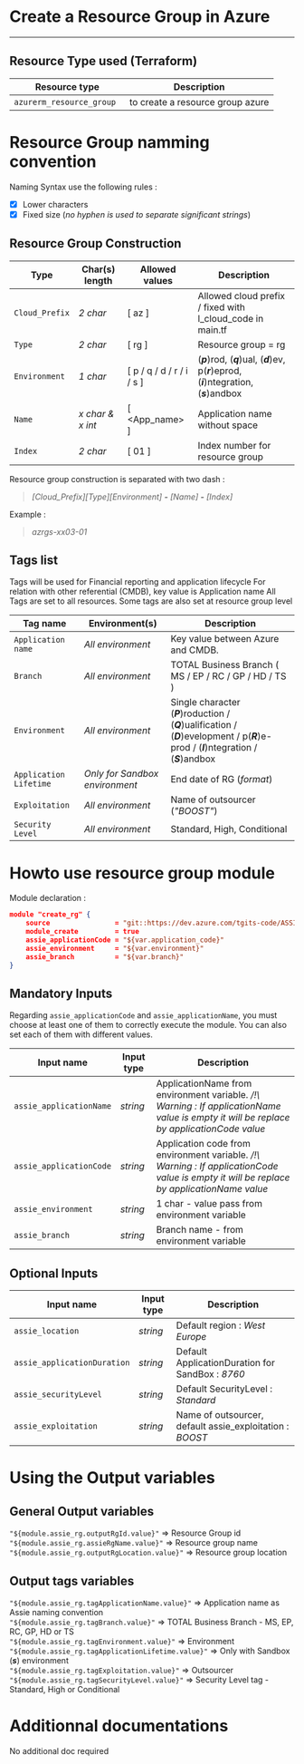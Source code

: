# Create a Resource Group in Azure
---------------------  

## Resource Type used (Terraform)
Resource type   | Description 
----------- | -----------
`azurerm_resource_group ` | to create a resource group azure  

# Resource Group namming convention
Naming Syntax use the following rules :
- [x] Lower characters
- [x] Fixed size (*no hyphen is used to separate significant strings*)

## Resource Group Construction
Type | Char(s) length | Allowed values | Description
--- | --- | --- | --- 
`Cloud_Prefix` | *2 char* | [ az ] | Allowed cloud prefix / fixed with l_cloud_code in main.tf 
`Type` | *2 char* | [ rg ] | Resource group = rg
`Environment` | *1 char* | [ p / q / d / r / i / s ] | (***p***)rod, (***q***)ual, (***d***)ev, p(***r***)eprod, (***i***)ntegration, (***s***)andbox 
`Name` | *x char & x int* | [ <App_name> ] | Application name without space
`Index` | *2 char* | [ 01 ] | Index number for resource group

Resource group construction is separated with two dash :  
>*[Cloud_Prefix][Type][Environment] **-** [Name] **-** [Index]*  

Example :   
> *azrgs-xx03-01*

## Tags list
Tags will be used for Financial reporting and application lifecycle
For relation with other referential (CMDB), key value is Application name
All Tags are set to all resources. Some tags are also set at resource group level

Tag name | Environment(s) | Description
--- | --- | --- 
`Application name` | *All environment* | Key value between Azure and CMDB.
`Branch` | *All environment* | TOTAL Business Branch ( MS / EP / RC / GP / HD / TS )
`Environment` | *All environment* | Single character (***P***)roduction / (***Q***)ualification / (***D***)evelopment / p(***R***)e-prod / (***I***)ntegration / (***S***)andbox
`Application Lifetime` | *Only for Sandbox environment* | End date of RG (*format*)
`Exploitation` | *All environment* | Name of outsourcer (*"BOOST"*)
`Security Level` | *All environment* | Standard, High, Conditional

# Howto use resource group module

Module declaration :

```json
module "create_rg" {
    source                = "git::https://dev.azure.com/tgits-code/ASSIE%20AZURE/_git/az_resource_group?ref=master"
    module_create         = true
    assie_applicationCode = "${var.application_code}" 
    assie_environment     = "${var.environment}"
    assie_branch          = "${var.branch}"
}
```
## Mandatory Inputs

Regarding `assie_applicationCode` and `assie_applicationName`, you must choose at least one of them to correctly execute the module. You can also set each of them with different values. 

Input name   | Input type| Description 
----------- | ----------- | -----------
 `assie_applicationName` | *string* | ApplicationName from environment variable. */!\ Warning : If applicationName value is empty it will be replace by applicationCode value*      
 `assie_applicationCode` | *string* | Application code from environment variable. */!\ Warning : If applicationCode value is empty it will be replace by applicationName value*      
`assie_environment`  | *string* |  1 char - value pass from environment variable 
`assie_branch`  | *string* | Branch name - from environment variable      

## Optional Inputs

Input name   | Input type| Description 
----------- | ----------- | -----------
`assie_location`  | *string* |  Default region : *West Europe*
`assie_applicationDuration`  | *string* |  Default ApplicationDuration for SandBox : *8760*
`assie_securityLevel`  | *string* | Default SecurityLevel : *Standard* 
`assie_exploitation`  | *string* |  Name of outsourcer, default assie_exploitation : *BOOST*

# Using the Output variables

## General Output variables
`"${module.assie_rg.outputRgId.value}"` => Resource Group id  
`"${module.assie_rg.assieRgName.value}"` => Resource group name  
`"${module.assie_rg.outputRgLocation.value}"` => Resource group location

## Output tags variables
`"${module.assie_rg.tagApplicationName.value}"` => Application name as Assie naming convention  
`"${module.assie_rg.tagBranch.value}"` => TOTAL Business Branch - MS, EP, RC, GP, HD or TS  
`"${module.assie_rg.tagEnvironment.value}"` => Environment 
`"${module.assie_rg.tagApplicationLifetime.value}"` => Only with Sandbox (***s***) environment  
`"${module.assie_rg.tagExploitation.value}"` => Outsourcer  
`"${module.assie_rg.tagSecurityLevel.value}"` => Security Level tag - Standard, High or Conditional

# Additionnal documentations
No additional doc required
